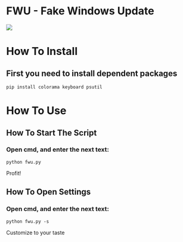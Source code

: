 # FWU - Fake Windows Update
<img src="https://img.shields.io/badge/Python-3-brightgreen.svg?style=plastic">

# How To Install

## First you need to install dependent packages
`pip install colorama keyboard psutil`

# How To Use
## How To Start The Script

### Open cmd, and enter the next text:
`python fwu.py`

Profit!
## How To Open Settings

### Open cmd, and enter the next text:
`python fwu.py -s`

Customize to your taste
